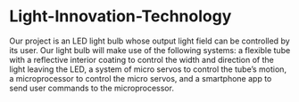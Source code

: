 # Light-Innovation-Technology
Our project is an LED light bulb whose output light field can be controlled by its user. Our light bulb will make use of the following systems: a flexible tube with a reflective interior coating to control the width and direction of the light leaving the LED, a system of micro servos to control the tube’s motion, a microprocessor to control the micro servos, and a smartphone app to send user commands to the microprocessor.
